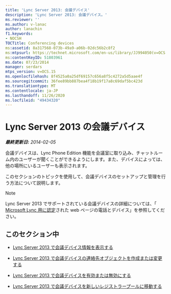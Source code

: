 ```yaml
---
title: 'Lync Server 2013: 会議デバイス'
description: 'Lync Server 2013: 会議デバイス。'
ms.reviewer: ''
ms.author: v-lanac
author: lanachin
f1.keywords:
- NOCSH
TOCTitle: Conferencing devices
ms:assetid: 8a317568-073b-49a9-a06b-02dc56b2c8f2
ms:mtpsurl: https://technet.microsoft.com/en-us/library/JJ994050(v=OCS.15)
ms:contentKeyID: 51803961
ms.date: 07/23/2014
manager: serdars
mtps_version: v=OCS.15
ms.openlocfilehash: 8f4525a0a25df69157c656a8f5c4272a5d5aae4f
ms.sourcegitcommit: 36fee89bb887bea4f18b19f17a8c69daf5bc423d
ms.translationtype: MT
ms.contentlocale: ja-JP
ms.lasthandoff: 11/26/2020
ms.locfileid: "49434320"
---
```

# <a name="conferencing-devices-in-lync-server-2013"></a>Lync Server 2013 の会議デバイス

<div data-xmlns="http://www.w3.org/1999/xhtml">

<div class="topic" data-xmlns="http://www.w3.org/1999/xhtml" data-msxsl="urn:schemas-microsoft-com:xslt" data-cs="https://msdn.microsoft.com/">

<div data-asp="https://msdn2.microsoft.com/asp">



</div>

<div id="mainSection">

<div id="mainBody">

<span> </span>

_**最終更新日:** 2014-02-05_

会議デバイスは、Lync Phone Edition 機能を会議室に取り込み、チャットルーム内のユーザーが聞くことができるようにします。また、デバイスによっては、他の場所にいるユーザーも表示されます。

このセクションのトピックを使用して、会議デバイスのセットアップと管理を行う方法について説明します。

<div>


> [!NOTE]  
> Lync Server 2013 でサポートされている会議デバイスの詳細については、「 <A href="https://technet.microsoft.com/lync/gg278164.aspx">Microsoft Lync 用に認定</A>された web ページの電話とデバイス」を参照してください。



</div>

<div>

## <a name="in-this-section"></a>このセクション中

  - [Lync Server 2013 で会議デバイス情報を表示する](lync-server-2013-view-conferencing-device-information.md)

  - [Lync Server 2013 で会議デバイスの連絡先オブジェクトを作成または変更する](lync-server-2013-create-or-modify-a-conferencing-device-contact-object.md)

  - [Lync Server 2013 で会議デバイスを有効または無効にする](lync-server-2013-enable-or-disable-a-conferencing-device.md)

  - [Lync Server 2013 で会議デバイスを新しいレジストラープールに移動する](lync-server-2013-move-a-conferencing-device-to-a-new-registrar-pool.md)

</div>

</div>

<span> </span>

</div>

</div>

</div>
